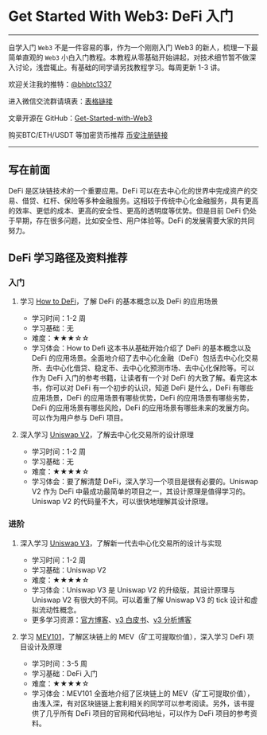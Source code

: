 # Get Started With Web3: DeFi 入门

---

自学入门 `Web3` 不是一件容易的事，作为一个刚刚入门 Web3 的新人，梳理一下最简单直观的 `Web3` 小白入门教程。本教程从零基础开始讲起，对技术细节暂不做深入讨论，浅尝辄止。有基础的同学请另找教程学习。每周更新 1-3 讲。

欢迎关注我的推特：[@bhbtc1337](https://twitter.com/bhbtc1337)

进入微信交流群请填表：[表格链接](https://forms.gle/QMBwL6LwZyQew1tX8)

文章开源在 GitHub：[Get-Started-with-Web3](https://github.com/beihaili/Get-Started-with-Web3)

购买BTC/ETH/USDT 等加密货币推荐 [币安](https://www.binance.com/zh-CN)[注册链接](https://accounts.marketwebb.me/register?ref=39797374)

---

## 写在前面

DeFi 是区块链技术的一个重要应用。DeFi 可以在去中心化的世界中完成资产的交易、借贷、杠杆、保险等多种金融服务。这相较于传统中心化金融服务，具有更高的效率、更低的成本、更高的安全性、更高的透明度等优势。但是目前 DeFi 仍处于早期，存在很多问题，比如安全性、用户体验等。DeFi 的发展需要大家的共同努力。

## DeFi 学习路径及资料推荐

### 入门

1. 学习 [How to DeFi](./How_to_DeFi_Chinese.pdf)，了解 DeFi 的基本概念以及 DeFi 的应用场景
   - 学习时间：1-2 周
   - 学习基础：无
   - 难度：★★★☆☆
   - 学习体会：How to Defi 这本书从基础开始介绍了 DeFi 的基本概念以及 DeFi 的应用场景。全面地介绍了去中心化金融（DeFi）包括去中心化交易所、去中心化借贷、稳定币、去中心化预测市场、去中心化保险等。可以作为 DeFi 入门的参考书籍，让读者有一个对 DeFi 的大致了解。看完这本书，你可以对 DeFi 有一个初步的认识，知道 DeFi 是什么，DeFi 有哪些应用场景，DeFi 的应用场景有哪些优势，DeFi 的应用场景有哪些劣势，DeFi 的应用场景有哪些风险，DeFi 的应用场景有哪些未来的发展方向。可以作为用户参与 DeFi 项目。

2. 深入学习 [Uniswap V2](https://github.com/Uniswap/v2-core)，了解去中心化交易所的设计原理
   - 学习时间：1-2 周
   - 学习基础：无
   - 难度：★★★★☆
   - 学习体会：要了解清楚 DeFi，深入学习一个项目是很有必要的。Uniswap V2 作为 DeFi 中最成功最简单的项目之一，其设计原理是值得学习的。Uniswap V2 的代码量不大，可以很快地理解其设计原理。

### 进阶

1. 深入学习 [Uniswap V3](https://github.com/Uniswap/v3-core)，了解新一代去中心化交易所的设计与实现
   - 学习时间：1-2 周
   - 学习基础：Uniswap V2
   - 难度：★★★★☆
   - 学习体会：Uniswap V3 是 Uniswap V2 的升级版，其设计原理与 Uniswap V2 有很大的不同。可以着重了解 Uniswap V3 的 tick 设计和虚拟流动性概念。
   - 更多学习资源：[官方博客](https://uniswap.org/blog/uniswap-v3/)、[v3 白皮书](https://uniswap.org/whitepaper-v3.pdf)、[v3 分析博客](https://www.jianshu.com/p/c2adfb478b7f)

2. 学习 [MEV101](./MEV101.pdf)，了解区块链上的 MEV（矿工可提取价值），深入学习 DeFi 项目设计及原理
   - 学习时间：3-5 周
   - 学习基础：DeFi 入门
   - 难度：★★★★☆
   - 学习体会：MEV101 全面地介绍了区块链上的 MEV（矿工可提取价值），由浅入深，有对区块链链上套利相关的同学可以参考阅读。另外，该书提供了几乎所有 DeFi 项目的官网和代码地址，可以作为 DeFi 项目的参考资料。
